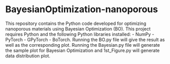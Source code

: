 # BayesianOptimization-nanoporous
This repository contains the Python code developed for optimizing nanoporous materials using Bayesian Optimization (BO). This project requires Python and the following Python libraries installed: - NumPy - PyTorch - GPyTorch - BoTorch.
Running the BO.py file will give the result as well as the corresponding plot.
Running the Bayesian.py file will generate the sample plot for Bayesian Optimization and 1st_Figure.py will generate data distribution plot.

